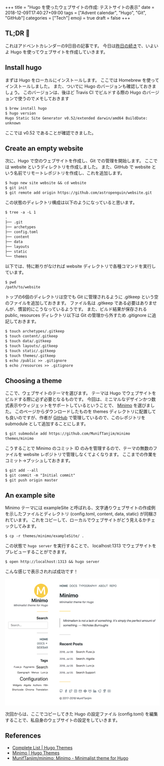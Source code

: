 +++
title = "Hugo を使ったウェブサイトの作成: テストサイトの表示"
date  = 2018-12-09T17:40:27+09:00
tags  = ["Advent calendar", "Hugo", "Git", "GitHub"]
categories = ["Tech"]
emoji = true
draft = false
+++

## TL;DR :christmas_tree:

これはアドベントカレンダーの9日目の記事です。
今日は[昨日の続き](/blog/14)で、いよいよ Hugo を使ってウェブサイトを作成していきます。

## Install hugo

まずは Hugo をローカルにインストールします。
ここでは Homebrew を使ってインストールしました。
また、ついでに Hugo のバージョンも確認しておきましょう。
このバージョンは、後ほど Travis CI でビルドする際の Hugo のバージョンで使うのでメモしておきます

```shell
$ brew install hugo
$ hugo version
Hugo Static Site Generator v0.52/extended darwin/amd64 BuildDate: unknown
```

ここでは v0.52 であることが確認できました。

## Create an empty website

次に、Hugo で空のウェブサイトを作成し、Git での管理を開始します。
ここでは website というディレクトリを作成しました。
また、GitHub で website という名前でリモートレポジトリを作成し、これを追加します。

```shell
$ hugo new site website && cd website
$ git init
$ git remote add origin https://github.com/astropenguin/website.git
```

この状態のディレクトリ構成は以下のようになっていると思います。

```shell
$ tree -a -L 1
.
├── .git
├── archetypes
├── config.toml
├── content
├── data
├── layouts
├── static
└── themes
```

以下では、特に断りがなければ website ディレクトリで各種コマンドを実行しています。

```shell
$ pwd
/path/to/website
```

トップの6個のディレクトリは空でも Git に管理されるように .gitkeep という空のファイルを追加しておきます。
ファイル名は .gitkeep である必要はありませんが、慣習的にこうなっているようです。
また、ビルド結果が保存される public, resources ディレクトリ以下は Git の管理から外すため .gitignore に追記しておきます。

```shell
$ touch archetypes/.gitkeep
$ touch content/.gitkeep
$ touch data/.gitkeep
$ touch layouts/.gitkeep
$ touch static/.gitkeep
$ touch themes/.gitkeep
$ echo /public >> .gitignore
$ echo /resources >> .gitignore
```

## Choosing a theme

ここで、ウェブサイトのテーマを選びます。
テーマは Hugo でウェブサイトをビルドする際に必ず必要となるものです。
今回は、ミニマルなデザインかつ数式表示やウィジェットをサポートしているということで、 [Minimo](https://themes.gohugo.io/minimo/) を選びました。
このページからダウンロードしたものを themes ディレクトリに配置しても良いのですが、作者が [GitHub](https://github.com/MunifTanjim/minimo) で管理しているので、このレポジトリを submodule として追加することにします。

```shell
$ git submodule add https://github.com/MunifTanjim/minimo themes/minimo
```

こうすることで Minimo のコミット ID のみを管理するので、テーマの無数のファイルを website レポジトリで管理しなくてよくなります。
ここまでの作業をコミット→プッシュしておきます。

```shell
$ git add --all
$ git commit -m "Initial commit"
$ git push origin master
```

## An example site

Minimo テーマには exampleSite と呼ばれる、文字通りウェブサイトの作成例を示したファイルとディレクトリ (config.toml, content, data, static) が同梱されています。
これをコピーして、ローカルでウェブサイトがどう見えるかチェックしてみます。

```shell
$ cp -r themes/minimo/exampleSite/ .
```

この状態で `hugo server` を実行することで、 localhost:1313 でウェブサイトをプレビューすることができます。

```shell
$ open http://localhost:1313 && hugo server
```

こんな感じで表示されれば成功です！

![](examplesite.png)

次回からは、ここでコピーしてきた Hugo の設定ファイル (config.toml) を編集することで、私自身のウェブサイトの設定をしていきます。

## References

+ [Complete List \| Hugo Themes](https://themes.gohugo.io/)
+ [Minimo \| Hugo Themes](https://themes.gohugo.io/minimo/)
+ [MunifTanjim/minimo: Minimo \- Minimalist theme for Hugo](https://github.com/MunifTanjim/minimo)